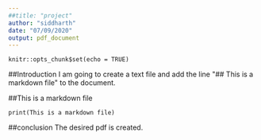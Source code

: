 ```yaml
---
##title: "project"
author: "siddharth"
date: "07/09/2020"
output: pdf_document
---
```


```{r setup, include=FALSE}
knitr::opts_chunk$set(echo = TRUE)
```

##Introduction
I am going to create a text file and add the line "## This is a markdown file" to the document.

##This is a markdown file
```{r}
print(This is a markdown file)
```

##conclusion
The desired pdf is created.